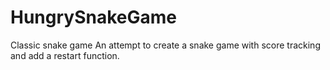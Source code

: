 # HungrySnakeGame
Classic snake game
An attempt to create a snake game with score tracking and add a restart function.
